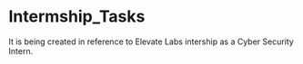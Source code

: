 # Intermship_Tasks
It is being created in reference to Elevate Labs intership as a Cyber Security Intern.
